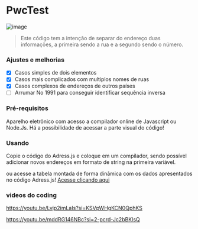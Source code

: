 # PwcTest

![image](https://github.com/RaiSMel/PwcTest/assets/93801960/9482fb39-8d97-4be9-8f92-08a4a182c5b4)

> Este código tem a intenção de separar do endereço duas informações, a primeira sendo a rua e a segundo sendo o número.

### Ajustes e melhorias

- [x] Casos simples de dois elementos
- [x] Casos mais complicados com multiplos nomes de ruas
- [x] Casos complexos de endereços de outros países
- [ ] Arrumar No 1991 para conseguir identificar sequência inversa

### Pré-requisitos 

Aparelho eletrônico com acesso a compilador online de Javascript ou Node.Js. Há a possibilidade de acessar a parte visual do código!

### Usando

Copie o código do Adress.js e coloque em um compilador, sendo possível adicionar novos endereços em formato de string na primeira variável.

ou acesse a tabela montada de forma dinâmica com os dados apresentados no código Adress.js! [Acesse clicando aqui](https://raismel.github.io/PwcTest/)

### videos do coding

https://youtu.be/Lvjp2imLaIs?si=KSVpWHgKCN0QphKS

https://youtu.be/mddRG146NBc?si=2-pcrd-Jc2bBKlsQ
